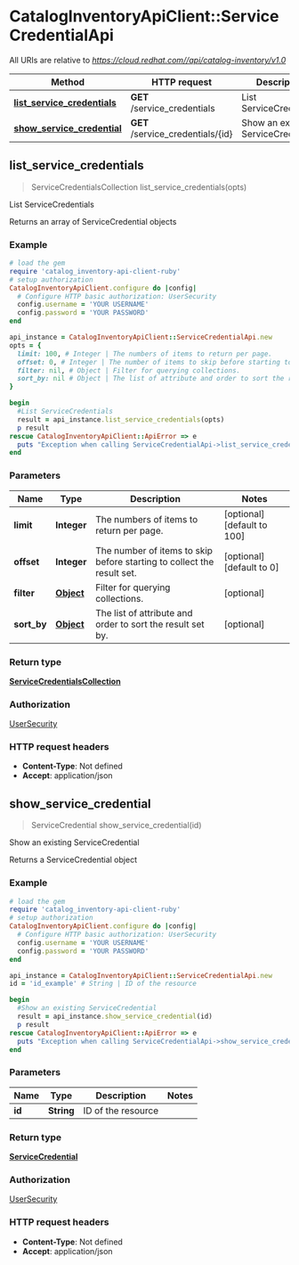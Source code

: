 # CatalogInventoryApiClient::ServiceCredentialApi

All URIs are relative to *https://cloud.redhat.com//api/catalog-inventory/v1.0*

Method | HTTP request | Description
------------- | ------------- | -------------
[**list_service_credentials**](ServiceCredentialApi.md#list_service_credentials) | **GET** /service_credentials | List ServiceCredentials
[**show_service_credential**](ServiceCredentialApi.md#show_service_credential) | **GET** /service_credentials/{id} | Show an existing ServiceCredential



## list_service_credentials

> ServiceCredentialsCollection list_service_credentials(opts)

List ServiceCredentials

Returns an array of ServiceCredential objects

### Example

```ruby
# load the gem
require 'catalog_inventory-api-client-ruby'
# setup authorization
CatalogInventoryApiClient.configure do |config|
  # Configure HTTP basic authorization: UserSecurity
  config.username = 'YOUR USERNAME'
  config.password = 'YOUR PASSWORD'
end

api_instance = CatalogInventoryApiClient::ServiceCredentialApi.new
opts = {
  limit: 100, # Integer | The numbers of items to return per page.
  offset: 0, # Integer | The number of items to skip before starting to collect the result set.
  filter: nil, # Object | Filter for querying collections.
  sort_by: nil # Object | The list of attribute and order to sort the result set by.
}

begin
  #List ServiceCredentials
  result = api_instance.list_service_credentials(opts)
  p result
rescue CatalogInventoryApiClient::ApiError => e
  puts "Exception when calling ServiceCredentialApi->list_service_credentials: #{e}"
end
```

### Parameters


Name | Type | Description  | Notes
------------- | ------------- | ------------- | -------------
 **limit** | **Integer**| The numbers of items to return per page. | [optional] [default to 100]
 **offset** | **Integer**| The number of items to skip before starting to collect the result set. | [optional] [default to 0]
 **filter** | [**Object**](.md)| Filter for querying collections. | [optional] 
 **sort_by** | [**Object**](.md)| The list of attribute and order to sort the result set by. | [optional] 

### Return type

[**ServiceCredentialsCollection**](ServiceCredentialsCollection.md)

### Authorization

[UserSecurity](../README.md#UserSecurity)

### HTTP request headers

- **Content-Type**: Not defined
- **Accept**: application/json


## show_service_credential

> ServiceCredential show_service_credential(id)

Show an existing ServiceCredential

Returns a ServiceCredential object

### Example

```ruby
# load the gem
require 'catalog_inventory-api-client-ruby'
# setup authorization
CatalogInventoryApiClient.configure do |config|
  # Configure HTTP basic authorization: UserSecurity
  config.username = 'YOUR USERNAME'
  config.password = 'YOUR PASSWORD'
end

api_instance = CatalogInventoryApiClient::ServiceCredentialApi.new
id = 'id_example' # String | ID of the resource

begin
  #Show an existing ServiceCredential
  result = api_instance.show_service_credential(id)
  p result
rescue CatalogInventoryApiClient::ApiError => e
  puts "Exception when calling ServiceCredentialApi->show_service_credential: #{e}"
end
```

### Parameters


Name | Type | Description  | Notes
------------- | ------------- | ------------- | -------------
 **id** | **String**| ID of the resource | 

### Return type

[**ServiceCredential**](ServiceCredential.md)

### Authorization

[UserSecurity](../README.md#UserSecurity)

### HTTP request headers

- **Content-Type**: Not defined
- **Accept**: application/json


